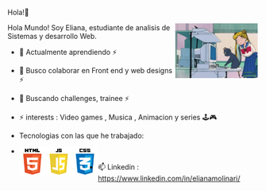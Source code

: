 Hola!👋


      
         
          
             


<img align="right" width="33%" src="https://github.com/Eliana-Molinari/Eliana-Molinari/blob/main/Compu.gif"> 
Hola Mundo! Soy Eliana, estudiante de analisis de Sistemas y desarrollo Web. 
 
- 🌱 Actualmente aprendiendo  ⚡
- 👯 Busco colaborar en Front end y web designs ⚡
- 🤔 Buscando  challenges, trainee  ⚡
- ⚡ interests : Video games , Musica , Animacion y series 🕹️🎮 
- Tecnologias con las que he trabajado:  
- <img align="left" width="33%" src="https://github.com/Eliana-Molinari/Eliana-Molinari/blob/main/pngegg.png"> 
 
 
    





- 📫 Linkedin : https://www.linkedin.com/in/elianamolinari/
